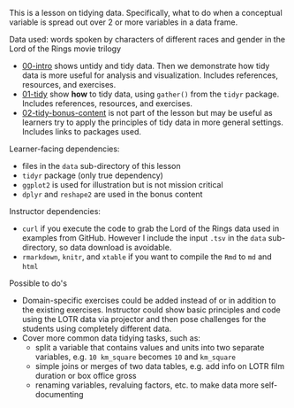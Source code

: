 This is a lesson on tidying data. Specifically, what to do when a conceptual variable is spread out over 2 or more variables in a data frame.

Data used: words spoken by characters of different races and gender in the Lord of the Rings movie trilogy

  * [00-intro](00-intro.md) shows untidy and tidy data. Then we demonstrate how tidy data is more useful for analysis and visualization. Includes references, resources, and exercises.
  * [01-tidy](01-tidy.md) show __how__ to tidy data, using `gather()` from the `tidyr` package. Includes references, resources, and exercises.
  * [02-tidy-bonus-content](02-tidy-bonus-content.md) is not part of the lesson but may be useful as learners try to apply the principles of tidy data in more general settings. Includes links to packages used.

Learner-facing dependencies:

  * files in the `data` sub-directory of this lesson
  * `tidyr` package (only true dependency)
  * `ggplot2` is used for illustration but is not mission critical 
  * `dplyr` and `reshape2` are used in the bonus content

Instructor dependencies:

  * `curl` if you execute the code to grab the Lord of the Rings data used in examples from GitHub. However I include the input `.tsv` in the `data` sub-directory, so data download is avoidable.
  * `rmarkdown`, `knitr`, and `xtable` if you want to compile the `Rmd` to `md` and `html`

Possible to do's

  * Domain-specific exercises could be added instead of or in addition to the existing exercises. Instructor could show basic principles and code using the LOTR data via projector and then pose challenges for the students using completely different data.
  * Cover more common data tidying tasks, such as:
    - split a variable that contains values and units into two separate variables, e.g. `10 km_square` becomes `10` and `km_square`
    - simple joins or merges of two data tables, e.g. add info on LOTR film duration or box office gross
    - renaming variables, revaluing factors, etc. to make data more self-documenting